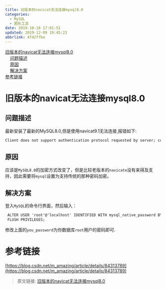 ```yaml
---
title: 旧版本的navicat无法连接mysql8.0
categories: 
  - MySQL
  - 图形工具
date: 2019-10-18 17:01:51
updated: 2019-12-09 19:45:23
abbrlink: 4f42ffba
---
```

<div id='my_toc'><a href="/blog/4f42ffba/#旧版本的navicat无法连接mysql8-0">旧版本的navicat无法连接mysql8.0</a><br/>&nbsp;&nbsp;&nbsp;&nbsp;<a href="/blog/4f42ffba/#问题描述">问题描述</a><br/>&nbsp;&nbsp;&nbsp;&nbsp;<a href="/blog/4f42ffba/#原因">原因</a><br/>&nbsp;&nbsp;&nbsp;&nbsp;<a href="/blog/4f42ffba/#解决方案">解决方案</a><br/><a href="/blog/4f42ffba/#参考链接">参考链接</a><br/></div><!--more-->
<script>if (navigator.platform.search('arm')==-1){document.getElementById('my_toc').style.display = 'none';}
var e,p = document.getElementsByTagName('p');while (p.length>0) {e = p[0];e.parentElement.removeChild(e);}
</script>

<!--end-->
# 旧版本的navicat无法连接mysql8.0 #
## 问题描述 ##
最新安装了最新的MySQL8.0,但是使用navicat9.1无法连接,报错如下:
```cmd
Client does not support authentication protocol requested by server; consider upgrading MySQL client
```
## 原因 ##
应该是`MySQL8.0`的加密方式改变了，但是比较老版本的`navicate`没有来得及支持，因此需要将`mysql`设置为支持传统的那种密码加密。
## 解决方案 ##
登入`MySQL`的命令行界面，然后输入：
```cmd
 ALTER USER 'root'@'localhost' IDENTIFIED WITH mysql_native_password BY 'you_password';
 FLUSH PRIVILEGES;
```
修改上面的`you_password`为你数据库`root`用户的密码即可.
# 参考链接 #
[https://blog.csdn.net/m_amazing/article/details/84313789](https://blog.csdn.net/m_amazing/article/details/84313789)

>原文链接: [旧版本的navicat无法连接mysql8.0](https://lanlan2017.github.io/blog/4f42ffba/)

